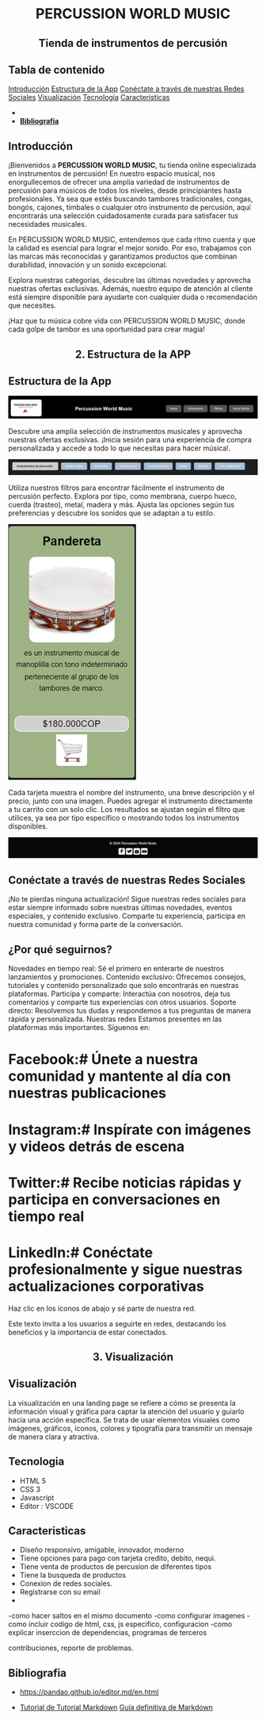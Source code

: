 <h1 align="center">PERCUSSION WORLD MUSIC</h1>
<h2 align="center">Tienda de instrumentos de percusión</h2>

## Tabla de contenido

[Introducción](#introducción)
[Estructura de la App](#estructura-de-la-app)
[Conéctate a través de nuestras Redes Sociales](#conéctate-a-través-de-nuestras-redes-sociales)
[Visualización](#visualización)
[Tecnología](#tecnologia)
[Características](#caracteristicas)

-
- [**Bibliografia**](#bibliografia)

## Introducción

¡Bienvenidos a **PERCUSSION WORLD MUSIC**, tu tienda online especializada en instrumentos de percusión!
En nuestro espacio musical, nos enorgullecemos de ofrecer una amplia variedad de instrumentos de percusión para músicos de todos los niveles, desde principiantes hasta profesionales. Ya sea que estés buscando tambores tradicionales, congas, bongós, cajones, timbales o cualquier otro instrumento de percusión, aquí encontrarás una selección cuidadosamente curada para satisfacer tus necesidades musicales.

En PERCUSSION WORLD MUSIC, entendemos que cada ritmo cuenta y que la calidad es esencial para lograr el mejor sonido. Por eso, trabajamos con las marcas más reconocidas y garantizamos productos que combinan durabilidad, innovación y un sonido excepcional.

Explora nuestras categorías, descubre las últimas novedades y aprovecha nuestras ofertas exclusivas. Además, nuestro equipo de atención al cliente está siempre disponible para ayudarte con cualquier duda o recomendación que necesites.

¡Haz que tu música cobre vida con PERCUSSION WORLD MUSIC, donde cada golpe de tambor es una oportunidad para crear magia!

<h2 align="center">2. Estructura de la APP </h2>

## Estructura de la App

![imagen top](https://github.com/ravila64/landing-PercussionWorldMusic/blob/main/assets2/Landing-top.GIF)

Descubre una amplia selección de instrumentos musicales y aprovecha nuestras ofertas exclusivas. ¡Inicia sesión para una experiencia de compra personalizada y accede a todo lo que necesitas para hacer música!.

![imagen filtros](https://github.com/ravila64/landing-PercussionWorldMusic/blob/main/assets2/Landing-filtrar.GIF)

Utiliza nuestros filtros para encontrar fácilmente el instrumento de percusión perfecto. Explora por tipo, como membrana, cuerpo hueco, cuerda (trasteo), metal, madera y más. Ajusta las opciones según tus preferencias y descubre los sonidos que se adaptan a tu estilo.

![imagen tarjeta](https://github.com/ravila64/landing-PercussionWorldMusic/blob/main/assets2/Landing-elemento.GIF)

Cada tarjeta muestra el nombre del instrumento, una breve descripción y el precio, junto con una imagen. Puedes agregar el instrumento directamente a tu carrito con un solo clic. Los resultados se ajustan según el filtro que utilices, ya sea por tipo específico o mostrando todos los instrumentos disponibles.

![botton](https://github.com/ravila64/landing-PercussionWorldMusic/blob/main/assets2/Landing-bottom.GIF)

## Conéctate a través de nuestras Redes Sociales ##

¡No te pierdas ninguna actualización! Sigue nuestras redes sociales para estar siempre informado sobre nuestras últimas novedades, eventos especiales, y contenido exclusivo. Comparte tu experiencia, participa en nuestra comunidad y forma parte de la conversación.

## ¿Por qué seguirnos? ##

Novedades en tiempo real: Sé el primero en enterarte de nuestros lanzamientos y promociones.
Contenido exclusivo: Ofrecemos consejos, tutoriales y contenido personalizado que solo encontrarás en nuestras plataformas.
Participa y comparte: Interactúa con nosotros, deja tus comentarios y comparte tus experiencias con otros usuarios.
Soporte directo: Resolvemos tus dudas y respondemos a tus preguntas de manera rápida y personalizada.
Nuestras redes
Estamos presentes en las plataformas más importantes. Síguenos en:

# Facebook:#  Únete a nuestra comunidad y mantente al día con nuestras publicaciones

# Instagram:#  Inspírate con imágenes y videos detrás de escena

# Twitter:# Recibe noticias rápidas y participa en conversaciones en tiempo real

# LinkedIn:# Conéctate profesionalmente y sigue nuestras actualizaciones corporativas

Haz clic en los íconos de abajo y sé parte de nuestra red.

Este texto invita a los usuarios a seguirte en redes, destacando los beneficios y la importancia de estar conectados.

<h2 align="center">3. Visualización </h2>

## Visualización

La visualización en una landing page se refiere a cómo se presenta la información visual y gráfica para captar la atención del usuario y guiarlo hacia una acción específica. Se trata de usar elementos visuales como imágenes, gráficos, íconos, colores y tipografía para transmitir un mensaje de manera clara y atractiva.

## Tecnologia

- HTML 5
- CSS 3
- Javascript
- Editor : VSCODE

## Caracteristicas

- Diseño responsivo, amigable, innovador, moderno
- Tiene opciones para pago con tarjeta credito, debito, nequi.
- Tiene venta de productos de percusion de diferentes tipos
- Tiene la busqueda de productos
- Conexion de redes sociales.
- Registrarse con su email
-

-como hacer saltos en el mismo documento
-como configurar imagenes
-como incluir codigo de html, css, js especifico, configuracion
-como explicar inserccion de dependencias, programas de terceros

contribuciones, reporte de problemas.

## **Bibliografia**

- <https://pandao.github.io/editor.md/en.html>

- [Tutorial de Tutorial Markdown](https://tutorialmarkdown.com)
[Guía definitiva de Markdown](https://neoguias.com/markdown)
